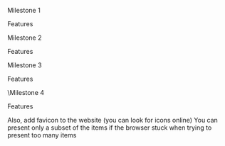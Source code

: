 Milestone 1

Features
<!-- Create a website that has a simple search input, with a search button -->
<!-- When the button is clicked, the website should load and present 10 search results from the company search in the Free Stock API, when searching in Nasdaq -->
<!-- The endpoint looks like this: https://stock-exchange-dot-full-stack-course-services.ew.r.appspot.com/api/v3/search?query=AA&limit=10&exchange=NASDAQ, where query=AA is where you put the input from the user
Present the result as a list to the user -->
<!-- Add loading indicator when making the search -->
<!-- Each item in the list should show the company name and symbol (AAPL for Apple) -->
<!-- Each item should link to /company.html?symbol=AAPL, where AAPL should be replaced with the company symbol you received from the API request.
Show loading indicator when searching. -->


Milestone 2

Features
<!-- In the project folder, create a new file called company.html - this where your browser will look for when you click a company link from the main page (index.html) -->
<!-- In this page, you should extract the symbol string from the url (for example, if the user clicked a link for /company.html?symbol=GOOG, you should have a variable in your JS code with “GOOG” as a string. -->
<!-- The information after the question mark in your url is called “query string” (sometimes it is called “query params” or “search”, but it means the same). To access it in your JavaScript you can follow this guide: Get Query String Parameters with JavaScript -->
  <!-- Then, get the company profile with the following endpoint: https://stock-exchange-dot-full-stack-course-services.ew.r.appspot.com/api/v3/company/profile/${symbol} where symbol is the company symbol extracted from the query params -->
<!-- Present the company information in the screen (no design provided, go wild), with the company image, name, description and link -->
<!-- Also, present the company stock price, and changes in percentages - if the change is negative, the changes in percentages should be in red, else in light green. -->
<!-- After that, you should fetch the history of stock price of the company, using the following endpoint: https://stock-exchange-dot-full-stack-course-services.ew.r.appspot.com/api/v3/historical-price-full/${symbol}?serietype=line -->
<!-- Use Chart.js | Open source HTML5 Charts for your website to present this data in a chart (read the documentation, understand how to use it, and how to pass the data from the stock price history endpoint) -->
<!-- Show loading indicator, when loading company data and stock price history. -->


Milestone 3

Features
<!-- Add extra information to search results - image and stock change (percentage) -->




\Milestone 4

Features
<!-- Create a marquee at the top of the main page showing current stock information -->
<!-- Search in the API docs (link in the summary), for the endpoint you need to use to get a list of companies and their current stock price -->
<!-- Animate the the marquee, to look like in a stock market (example below) -->
<!-- We recommend you will use keyframes and animation property in CSS, you can learn about it here animation	 -->
Also, add favicon to the website (you can look for icons online)
You can present only a subset of the items if the browser stuck when trying to present too many items
<!-- Do not use the <marquee> tag. (see the alert here: https://developer.mozilla.org/en-US/docs/Web/HTML/Element/marquee) -->


